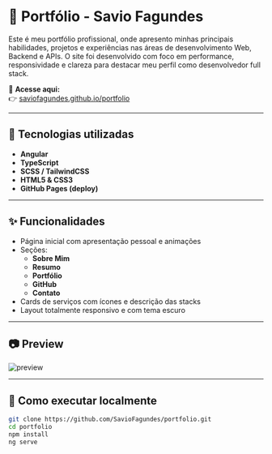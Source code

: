 # 🚀 Portfólio - Savio Fagundes

Este é meu portfólio profissional, onde apresento minhas principais habilidades, projetos e experiências nas áreas de desenvolvimento Web, Backend e APIs. O site foi desenvolvido com foco em performance, responsividade e clareza para destacar meu perfil como desenvolvedor full stack.

🔗 **Acesse aqui:**  
👉 [saviofagundes.github.io/portfolio](https://saviofagundes.github.io/portfolio/)

---

## 📌 Tecnologias utilizadas

- **Angular**
- **TypeScript**
- **SCSS / TailwindCSS**
- **HTML5 & CSS3**
- **GitHub Pages (deploy)**

---

## ✨ Funcionalidades

- Página inicial com apresentação pessoal e animações
- Seções:
  - **Sobre Mim**
  - **Resumo**
  - **Portfólio**
  - **GitHub**
  - **Contato**
- Cards de serviços com ícones e descrição das stacks
- Layout totalmente responsivo e com tema escuro

---

## 📷 Preview

![preview](https://saviofagundes.github.io/portfolio/assets/preview.png)

---

## 📁 Como executar localmente

```bash
git clone https://github.com/SavioFagundes/portfolio.git
cd portfolio
npm install
ng serve
